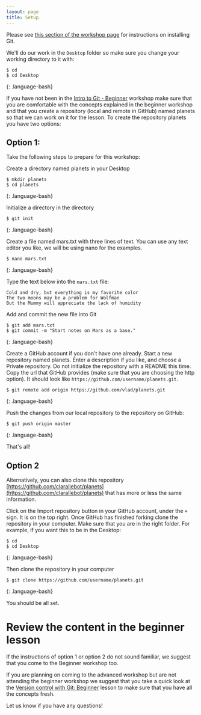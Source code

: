 ```yaml
---
layout: page
title: Setup
---
```


Please see [this section of the workshop page](https://osulp.github.io/workshop_intro_to_git/)
for instructions on installing Git.

We'll do our work in the `Desktop` folder so make sure you change your working directory to it with:

~~~
$ cd
$ cd Desktop
~~~
{: .language-bash}


If you have not been in the [Intro to Git - Beginner](https://osulp.github.io/git-beginner/) workshop make sure that you are comfortable with the concepts explained in the beginner workshop and that you create a repository (local and remote in GitHub) named planets so that we can work on it for the lesson. To create the repository planets you have two options:

## Option 1:
Take the following steps to prepare for this workshop:


Create a directory named planets in your Desktop
~~~
$ mkdir planets
$ cd planets
~~~
{: .language-bash}

Initialize a directory in the directory
~~~
$ git init
~~~
{: .language-bash}

Create a file named mars.txt with three lines of text. You can use any text editor you like, we will be using nano for the examples.
~~~
$ nano mars.txt
~~~
{: .language-bash}

Type the text below into the `mars.txt` file:

~~~
Cold and dry, but everything is my favorite color
The two moons may be a problem for Wolfman
But the Mummy will appreciate the lack of humidity
~~~

Add and commit the new file into Git

~~~
$ git add mars.txt
$ git commit -m "Start notes on Mars as a base."
~~~
{: .language-bash}

Create a GitHub account if you don't have one already. Start a new repository named planets. Enter a description if you like, and choose a Private repository. Do not initialize the repository with a README this time. Copy the url that GitHub provides (make sure that you are choosing the http option). It should look like `https://github.com/username/planets.git`.

~~~
$ git remote add origin https://github.com/vlad/planets.git
~~~
{: .language-bash}

Push the changes from our local repository to the repository on GitHub:

~~~
$ git push origin master
~~~
{: .language-bash}


That's all!

## Option 2
Alternatively, you can also clone this repository [https://github.com/clarallebot/planets](https://github.com/clarallebot/planets) that has more or less the same information. 

Click on the Import repository button in your GitHub account, under the `+` sign. It is on the top right. Once GitHub has finished forking clone the repository in your computer. Make sure that you are in the right folder. For example, if you want this to be in the Desktop:

~~~
$ cd
$ cd Desktop
~~~
{: .language-bash}

Then clone the repository in your computer

~~~
$ git clone https://github.com/username/planets.git
~~~
{: .language-bash}

You should be all set. 

# Review the content in the beginner lesson

If the instructions of option 1 or option 2 do not sound familiar, we suggest that you come to the Beginner workshop too. 

If you are planning on coming to the advanced workshop but are not attending the beginner workshop we suggest that you take a quick look at the [Version control with Git: Beginner](https://osulp.github.io/git-beginner/) lesson to make sure that you have all the concepts fresh. 

Let us know if you have any questions!

[workshop-setup]: https://carpentries.github.io/workshop-template/#git
